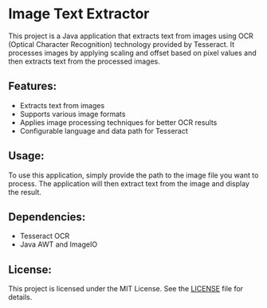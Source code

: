 <!DOCTYPE html>
<html lang="en">
<head>
<meta charset="UTF-8">
<meta name="viewport" content="width=device-width, initial-scale=1.0">

</head>
<body>

<h1>Image Text Extractor</h1>

<p>This project is a Java application that extracts text from images using OCR (Optical Character Recognition) technology provided by Tesseract. It processes images by applying scaling and offset based on pixel values and then extracts text from the processed images.</p>

<h2>Features:</h2>
<ul>
  <li>Extracts text from images</li>
  <li>Supports various image formats</li>
  <li>Applies image processing techniques for better OCR results</li>
  <li>Configurable language and data path for Tesseract</li>
</ul>

<h2>Usage:</h2>
<p>To use this application, simply provide the path to the image file you want to process. The application will then extract text from the image and display the result.</p>

<h2>Dependencies:</h2>
<ul>
  <li>Tesseract OCR</li>
  <li>Java AWT and ImageIO</li>
</ul>

<h2>License:</h2>
<p>This project is licensed under the MIT License. See the <a href="LICENSE">LICENSE</a> file for details.</p>

</body>
</html>

